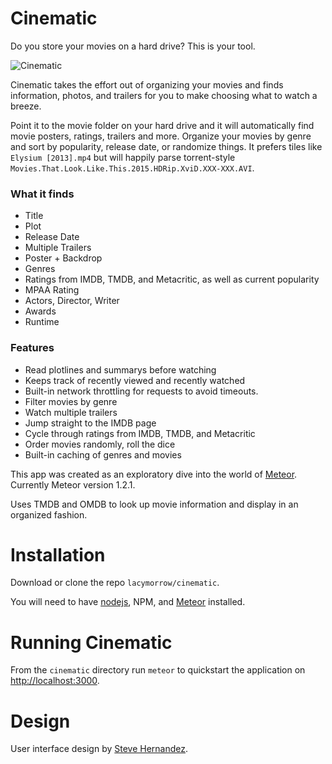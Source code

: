 Cinematic
===========

Do you store your movies on a hard drive? This is your tool.

![Cinematic](http://lacymorrow.com/images/cinematic.gif)

Cinematic takes the effort out of organizing your movies and finds information, photos, and trailers for you to make choosing what to watch a breeze. 

Point it to the movie folder on your hard drive and it will automatically find movie posters, ratings, trailers and more. Organize your movies by genre and sort by popularity, release date, or randomize things. It prefers tiles like `Elysium [2013].mp4` but will happily parse torrent-style `Movies.That.Look.Like.This.2015.HDRip.XviD.XXX-XXX.AVI`.

### What it finds

* Title
* Plot
* Release Date
* Multiple Trailers
* Poster + Backdrop
* Genres
* Ratings from IMDB, TMDB, and Metacritic, as well as current popularity
* MPAA Rating
* Actors, Director, Writer
* Awards
* Runtime

### Features

* Read plotlines and summarys before watching
* Keeps track of recently viewed and recently watched
* Built-in network throttling for requests to avoid timeouts.
* Filter movies by genre
* Watch multiple trailers
* Jump straight to the IMDB page
* Cycle through ratings from IMDB, TMDB, and Metacritic
* Order movies randomly, roll the dice
* Built-in caching of genres and movies

This app was created as an exploratory dive into the world of [Meteor](http://meteor.com). Currently Meteor version 1.2.1.

Uses TMDB and OMDB to look up movie information and display in an organized fashion.

# Installation

Download or clone the repo `lacymorrow/cinematic`. 

You will need to have [nodejs](http://nodejs.org), NPM, and [Meteor](https://www.meteor.com/install) installed.


# Running Cinematic

From the `cinematic` directory run `meteor` to quickstart the application on [http://localhost:3000](http://localhost:3000).



# Design
User interface design by [Steve Hernandez](http://slhernandez.com/2013/09/10/Movie-App/).
